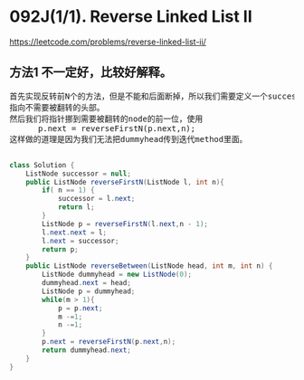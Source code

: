# 092J(1/1). Reverse Linked List II

https://leetcode.com/problems/reverse-linked-list-ii/





## 方法1 不一定好，比较好解释。
<pre>
首先实现反转前N个的方法，但是不能和后面断掉，所以我们需要定义一个successor,
指向不需要被翻转的头部。
然后我们将指针挪到需要被翻转的node的前一位，使用
      p.next = reverseFirstN(p.next,n);
这样做的道理是因为我们无法把dummyhead传到迭代method里面。

</pre>
```Java
class Solution {
    ListNode successor = null;
    public ListNode reverseFirstN(ListNode l, int n){
        if( n == 1) {
            successor = l.next;
            return l;
        }
        ListNode p = reverseFirstN(l.next,n - 1);
        l.next.next = l;
        l.next = successor;
        return p;
    }
    public ListNode reverseBetween(ListNode head, int m, int n) {
        ListNode dummyhead = new ListNode(0);
        dummyhead.next = head;
        ListNode p = dummyhead;
        while(m > 1){
            p = p.next;
            m -=1;
            n -=1;
        }
        p.next = reverseFirstN(p.next,n);
        return dummyhead.next;
    }
}

```
